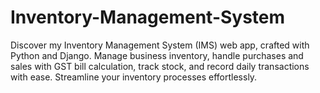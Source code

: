 # Inventory-Management-System
Discover my Inventory Management System (IMS) web app, crafted with Python and Django. Manage business inventory, handle purchases and sales with GST bill calculation, track stock, and record daily transactions with ease. Streamline your inventory processes effortlessly.
